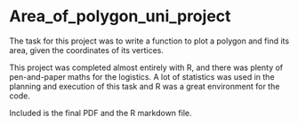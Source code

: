 # Area_of_polygon_uni_project

The task for this project was to write a function to plot a polygon and find its area, given the coordinates of its
vertices. 

This project was completed almost entirely with R, and there was plenty of pen-and-paper maths for the logistics. A lot of statistics was used in the planning and execution of this task and R was a great environment for the code.

Included is the final PDF and the R markdown file.

